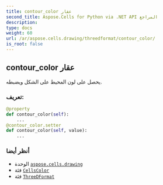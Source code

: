 ```yaml
---
title: contour_color عقار
second_title: Aspose.Cells for Python via .NET API المراجع
description:
type: docs
weight: 60
url: /ar/aspose.cells.drawing/threedformat/contour_color/
is_root: false
---
```

##  contour_color عقار

يحصل على لون المحيط على الشكل ويضبطه.
###  تعريف:
```python
@property
def contour_color(self):
    ...
@contour_color.setter
def contour_color(self, value):
    ...
```

###  أنظر أيضا
* الوحدة [`aspose.cells.drawing`](../../)
* فئة [`CellsColor`](/cells/python-net/ar/aspose.cells/cellscolor)
* فئة [`ThreeDFormat`](/cells/python-net/ar/aspose.cells.drawing/threedformat)
